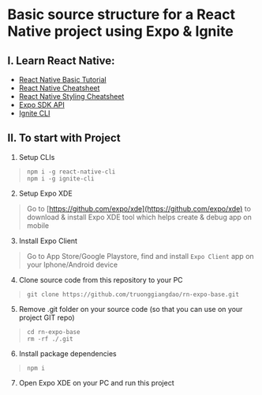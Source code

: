 # **Basic source structure for a React Native project using Expo & Ignite**

## I. Learn React Native:
* [React Native Basic Tutorial](https://facebook.github.io/react-native/docs/tutorial.html)
* [React Native Cheatsheet](https://github.com/refinery29/react-native-cheat-sheet)
* [React Native Styling Cheatsheet](https://github.com/vhpoet/react-native-styling-cheat-sheet)
* [Expo SDK API](https://docs.expo.io/versions/latest/sdk/index.html)
* [Ignite CLI](https://github.com/infinitered/ignite)

## II. To start with Project

1. Setup CLIs

> `npm i -g react-native-cli`<br/>
> `npm i -g ignite-cli`

2. Setup Expo XDE

> Go to [https://github.com/expo/xde](https://github.com/expo/xde) to download & install Expo XDE tool which helps create & debug app on mobile

3. Install Expo Client

> Go to App Store/Google Playstore, find and install `Expo Client` app on your Iphone/Android device

4. Clone source code from this repository to your PC

> `git clone https://github.com/truonggiangdao/rn-expo-base.git`

5. Remove .git folder on your source code (so that you can use on your project GIT repo)

> `cd rn-expo-base`<br/>
> `rm -rf ./.git`

6. Install package dependencies

> `npm i`

7. Open Expo XDE on your PC and run this project
